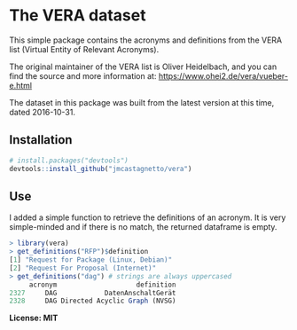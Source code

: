 # The VERA dataset

This simple package contains the acronyms and definitions from the VERA list (Virtual Entity of Relevant Acronyms).

The original maintainer of the VERA list is Oliver Heidelbach, and you can find the source and more information at: https://www.ohei2.de/vera/vueber-e.html

The dataset in this package was built from the latest version at this time, dated 2016-10-31.

## Installation

```r
# install.packages("devtools")
devtools::install_github("jmcastagnetto/vera")
```


## Use

I added a simple function to retrieve the definitions of an acronym. It is very simple-minded and if there is no match, the returned dataframe is empty.

```r
> library(vera)
> get_definitions("RFP")$definition
[1] "Request for Package (Linux, Debian)"
[2] "Request For Proposal (Internet)"
> get_definitions("dag") # strings are always uppercased
     acronym                    definition
2327     DAG            DatenAnschaltGerät
2328     DAG Directed Acyclic Graph (NVSG)
```

**License: MIT**
